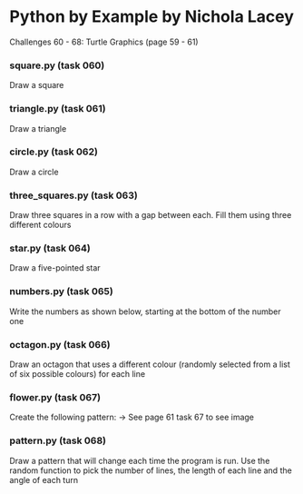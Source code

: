 # **Python by Example by Nichola Lacey**
Challenges 60 - 68: Turtle Graphics (page 59 - 61)


### **square.py (task 060)**
Draw a square

### **triangle.py (task 061)**
Draw a triangle

### **circle.py (task 062)**
Draw a circle

### **three_squares.py (task 063)**
Draw three squares in a row with a gap between each. Fill them using three different colours

### **star.py (task 064)**
Draw a five-pointed star

### **numbers.py (task 065)**
Write the numbers as shown below, starting at the bottom of the number one

### **octagon.py (task 066)**
Draw an octagon that uses a different colour (randomly selected from a list of six possible colours) for each line

### **flower.py** (task 067)
Create the following pattern: -> See page 61 task 67 to see image

### **pattern.py** (task 068)
Draw a pattern that will change each time the program is run. Use the random function to pick the number of lines, the length of each line and the angle of each turn
